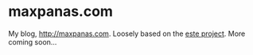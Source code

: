 # maxpanas.com

My blog, http://maxpanas.com. Loosely based on the [este project](https://github.com/este/este).
More coming soon...
